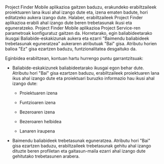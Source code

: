 Project Finder Mobile aplikazioa gaitzen baduzu, erakundeko erabiltzaileek proiektuaren lana ikusi ahal izango dute eta, izena ematen badute, hori editatzeko aukera izango dute. Halaber, erabiltzaileek Project Finder aplikazioa erabili ahal izango dute beren trebetasunak ikusi eta eguneratzeko. Project Finder Mobile aplikazioa Project Service-ren parametroak konfiguratuz gaitzen da. Horretarako, egin baliabideetarako ikusgai Baliabide-eskakizunak aukera eta ezarri "Baimendu baliabideek trebetasunak eguneratzea" aukeraren atributuak "Bai" gisa. Atributu horien balioa "Ez" gisa ezartzen baduzu, funtzionalitatea desgaituko da.  
  
 Eginbidea erabiltzean, kontuan hartu hurrengo puntu garrantzitsuak:  
  
-   Baliabide-eskakizunek baliabideetarako ikusgai egon behar dute. Atributu hori "Bai" gisa ezartzen baduzu, erabiltzaileek proiektuaren lana ikus ahal izango dute eta proiektuari buruzko informazio hau ikusi ahal izango dute:  
  
    -   Proiektuaren izena  
  
    -   Funtzioaren izena  
  
    -   Bezeroaren izena  
  
    -   Bezeroaren helbidea  
  
    -   Lanaren iraupena  
  
-   Baimendu baliabideek trebetasunak eguneratzea. Atributu hori "Bai" gisa ezartzen baduzu, erabiltzaileek trebetasunak gehitu ahal izango dituzte beren profiletan eta gaitasun-maila ezarri ahal izango dute gehitutako trebetasunen arabera.